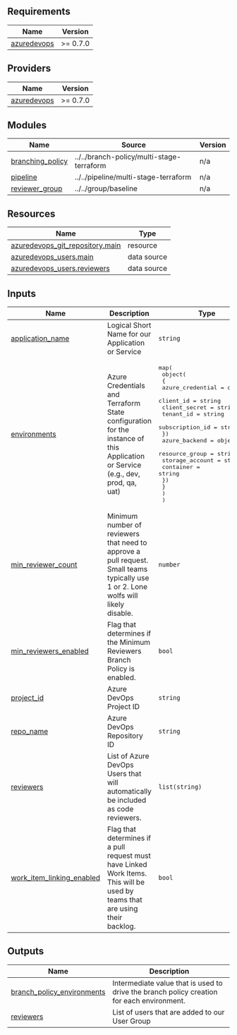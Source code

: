 <!-- BEGIN_TF_DOCS -->
## Requirements

| Name | Version |
|------|---------|
| <a name="requirement_azuredevops"></a> [azuredevops](#requirement\_azuredevops) | >= 0.7.0 |

## Providers

| Name | Version |
|------|---------|
| <a name="provider_azuredevops"></a> [azuredevops](#provider\_azuredevops) | >= 0.7.0 |

## Modules

| Name | Source | Version |
|------|--------|---------|
| <a name="module_branching_policy"></a> [branching\_policy](#module\_branching\_policy) | ../../branch-policy/multi-stage-terraform | n/a |
| <a name="module_pipeline"></a> [pipeline](#module\_pipeline) | ../../pipeline/multi-stage-terraform | n/a |
| <a name="module_reviewer_group"></a> [reviewer\_group](#module\_reviewer\_group) | ../../group/baseline | n/a |

## Resources

| Name | Type |
|------|------|
| [azuredevops_git_repository.main](https://registry.terraform.io/providers/microsoft/azuredevops/latest/docs/resources/git_repository) | resource |
| [azuredevops_users.main](https://registry.terraform.io/providers/microsoft/azuredevops/latest/docs/data-sources/users) | data source |
| [azuredevops_users.reviewers](https://registry.terraform.io/providers/microsoft/azuredevops/latest/docs/data-sources/users) | data source |

## Inputs

| Name | Description | Type | Default | Required |
|------|-------------|------|---------|:--------:|
| <a name="input_application_name"></a> [application\_name](#input\_application\_name) | Logical Short Name for our Application or Service | `string` | n/a | yes |
| <a name="input_environments"></a> [environments](#input\_environments) | Azure Credentials and Terraform State configuration for the instance of this Application or Service (e.g., dev, prod, qa, uat) | <pre>map(<br>    object(<br>      {<br>        azure_credential = object({<br>          client_id       = string<br>          client_secret   = string<br>          tenant_id       = string<br>          subscription_id = string<br>        })<br>        azure_backend = object({<br>          resource_group  = string<br>          storage_account = string<br>          container       = string<br>        })<br>      }<br>    )<br>  )</pre> | n/a | yes |
| <a name="input_min_reviewer_count"></a> [min\_reviewer\_count](#input\_min\_reviewer\_count) | Minimum number of reviewers that need to approve a pull request. Small teams typically use 1 or 2. Lone wolfs will likely disable. | `number` | `1` | no |
| <a name="input_min_reviewers_enabled"></a> [min\_reviewers\_enabled](#input\_min\_reviewers\_enabled) | Flag that determines if the Minimum Reviewers Branch Policy is enabled. | `bool` | `true` | no |
| <a name="input_project_id"></a> [project\_id](#input\_project\_id) | Azure DevOps Project ID | `string` | n/a | yes |
| <a name="input_repo_name"></a> [repo\_name](#input\_repo\_name) | Azure DevOps Repository ID | `string` | n/a | yes |
| <a name="input_reviewers"></a> [reviewers](#input\_reviewers) | List of Azure DevOps Users that will automatically be included as code reviewers. | `list(string)` | n/a | yes |
| <a name="input_work_item_linking_enabled"></a> [work\_item\_linking\_enabled](#input\_work\_item\_linking\_enabled) | Flag that determines if a pull request must have Linked Work Items. This will be used by teams that are using their backlog. | `bool` | `false` | no |

## Outputs

| Name | Description |
|------|-------------|
| <a name="output_branch_policy_environments"></a> [branch\_policy\_environments](#output\_branch\_policy\_environments) | Intermediate value that is used to drive the branch policy creation for each environment. |
| <a name="output_reviewers"></a> [reviewers](#output\_reviewers) | List of users that are added to our User Group |
<!-- END_TF_DOCS -->